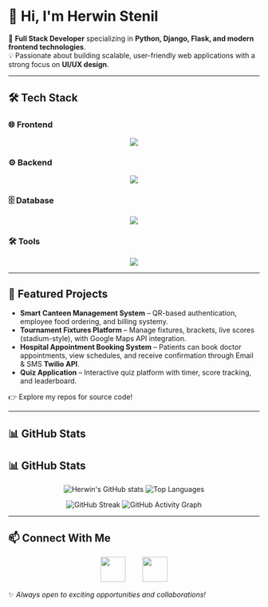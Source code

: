 # 👋 Hi, I'm Herwin Stenil  

🚀 **Full Stack Developer** specializing in **Python, Django, Flask, and modern frontend technologies**.  
💡 Passionate about building scalable, user-friendly web applications with a strong focus on **UI/UX design**.  

---

## 🛠 Tech Stack  

### 🌐 Frontend  
<p align="center">
  <img src="https://skillicons.dev/icons?i=html,css,js,bootstrap" />
</p>

### ⚙️ Backend  
<p align="center">
  <img src="https://skillicons.dev/icons?i=python,django,flask" />
</p>

### 🗄️ Database  
<p align="center">
  <img src="https://skillicons.dev/icons?i=sqlite,mongodb" />
</p>

### 🛠 Tools  
<p align="center">
  <img src="https://skillicons.dev/icons?i=git,github,vscode" />
</p>

---

## 🌟 Featured Projects
- **Smart Canteen Management System** – QR-based authentication, employee food ordering, and billing systemy.  
- **Tournament Fixtures Platform** – Manage fixtures, brackets, live scores (stadium-style), with Google Maps API integration.
- **Hospital Appointment Booking System** – Patients can book doctor appointments, view schedules, and receive confirmation through Email & SMS **Twilio API**.  
- **Quiz Application** – Interactive quiz platform with timer, score tracking, and leaderboard.  

👉 Explore my repos for source code!

---

## 📊 GitHub Stats

## 📊 GitHub Stats  

<p align="center">
  <img src="https://github-readme-stats.vercel.app/api?username=Herwinstenil&show_icons=true&theme=blue-green&hide_border=false" alt="Herwin's GitHub stats" />
  <img src="https://github-readme-stats.vercel.app/api/top-langs/?username=Herwinstenil&layout=compact&theme=blue-green&hide_border=false" alt="Top Languages" />
</p>

<p align="center">
  <img src="https://github-readme-streak-stats.herokuapp.com/?user=Herwinstenil&theme=blue-green&hide_border=false" alt="GitHub Streak" />
  <img src="https://github-readme-activity-graph.vercel.app/graph?username=Herwinstenil&theme=blue-green&hide_border=false" alt="GitHub Activity Graph" />
</p>


---

## 📫 Connect With Me  

<p align="center">
  <a href="mailto:herwinstenil24@gmail.com" style="text-decoration:none; margin: 0 15px;">
    <img src="https://skillicons.dev/icons?i=gmail" width="50" height="50" />
  </a>
  <a href="https://www.linkedin.com/in/herwin-stenil-e-b65317263" style="text-decoration:none; margin: 0 15px;">
    <img src="https://skillicons.dev/icons?i=linkedin" width="50" height="50" />
  </a>
</p>


✨ *Always open to exciting opportunities and collaborations!*  

